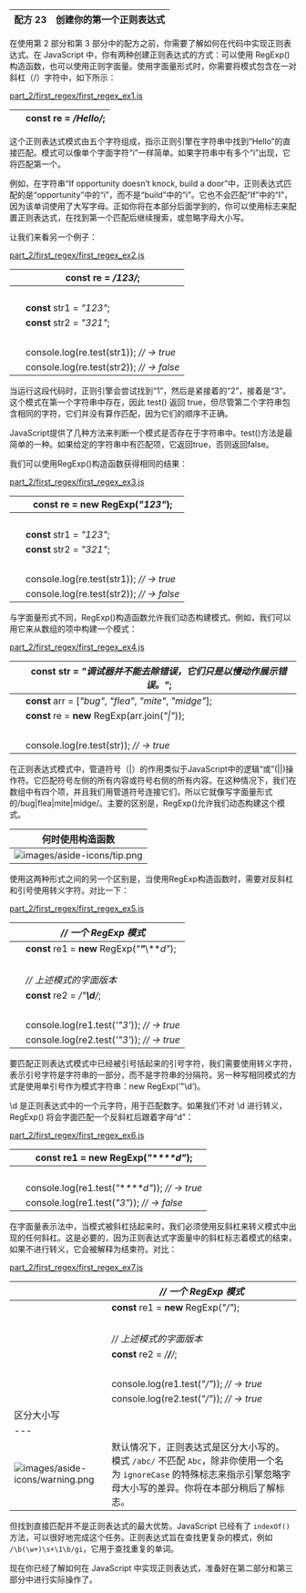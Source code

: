 | 配方 23 | 创建你的第一个正则表达式 |
| --- | --- |

在使用第 2 部分和第 3 部分中的配方之前，你需要了解如何在代码中实现正则表达式。在 JavaScript 中，你有两种创建正则表达式的方式：可以使用 RegExp() 构造函数，也可以使用正则字面量。使用字面量形式时，你需要将模式包含在一对斜杠（/）字符中，如下所示：

[part_2/first_regex/first_regex_ex1.js](http://media.pragprog.com/titles/fkjavascript/code/part_2/first_regex/first_regex_ex1.js)

|   | **const** re = */Hello/*; |
| --- | --- |

这个正则表达式模式由五个字符组成，指示正则引擎在字符串中找到“Hello”的直接匹配。模式可以像单个字面字符“i”一样简单。如果字符串中有多个“i”出现，它将匹配第一个。

例如，在字符串“If opportunity doesn’t knock, build a door”中，正则表达式匹配的是“opportunity”中的“i”，而不是“build”中的“i”。它也不会匹配“If”中的“I”，因为该单词使用了大写字母。正如你将在本部分后面学到的，你可以使用标志来配置正则表达式，在找到第一个匹配后继续搜索，或忽略字母大小写。

让我们来看另一个例子：

[part_2/first_regex/first_regex_ex2.js](http://media.pragprog.com/titles/fkjavascript/code/part_2/first_regex/first_regex_ex2.js)

|   | **const** re = */123/*; |
| --- | --- |
|   |  |
|   | **const** str1 = *"123"*; |
|   | **const** str2 = *"321"*; |
|   |  |
|   | console.log(re.test(str1)); *// → true* |
|   | console.log(re.test(str2)); *// → false* |

当运行这段代码时，正则引擎会尝试找到“1”，然后是紧接着的“2”，接着是“3”。这个模式在第一个字符串中存在，因此 test() 返回 true，但尽管第二个字符串包含相同的字符，它们并没有算作匹配，因为它们的顺序不正确。

JavaScript提供了几种方法来判断一个模式是否存在于字符串中。test()方法是最简单的一种。如果给定的字符串中有匹配项，它返回true，否则返回false。

我们可以使用RegExp()构造函数获得相同的结果：

[part_2/first_regex/first_regex_ex3.js](http://media.pragprog.com/titles/fkjavascript/code/part_2/first_regex/first_regex_ex3.js)

|   | **const** re = **new** RegExp(*"123"*); |
| --- | --- |
|   |  |
|   | **const** str1 = *"123"*; |
|   | **const** str2 = *"321"*; |
|   |  |
|   | console.log(re.test(str1)); *// → true* |
|   | console.log(re.test(str2)); *// → false* |

与字面量形式不同，RegExp()构造函数允许我们动态构建模式。例如，我们可以用它来从数组的项中构建一个模式：

[part_2/first_regex/first_regex_ex4.js](http://media.pragprog.com/titles/fkjavascript/code/part_2/first_regex/first_regex_ex4.js)

|   | **const** str = *"调试器并不能去除错误，它们只是以慢动作展示错误。"*; |
| --- | --- |
|   | **const** arr = [*"bug"*, *"flea"*, *"mite"*, *"midge"*]; |
|   | **const** re = **new** RegExp(arr.join(*"&#124;"*)); |
|   |  |
|   | console.log(re.test(str)); *// → true* |

在正则表达式模式中，管道符号（|）的作用类似于JavaScript中的逻辑“或”(||)操作符。它匹配符号左侧的所有内容或符号右侧的所有内容。在这种情况下，我们在数组中有四个项，并且我们用管道符号连接它们，所以它就像写字面量形式的/bug|flea|mite|midge/。主要的区别是，RegExp()允许我们动态构建这个模式。

| 何时使用构造函数 |
| --- |
| ![images/aside-icons/tip.png](images/aside-icons/tip.png) | 请记住，字面量形式总是比构造函数形式更快。因此，只有在需要动态构建模式时，才使用构造函数。 |

使用这两种形式之间的另一个区别是，当使用RegExp构造函数时，需要对反斜杠和引号使用转义字符。对比一下：

[part_2/first_regex/first_regex_ex5.js](http://media.pragprog.com/titles/fkjavascript/code/part_2/first_regex/first_regex_ex5.js)

|   | *// 一个 RegExp 模式* |
| --- | --- |
|   | **const** re1 = **new** RegExp(*"**\"***\\***d"*); |
|   |  |
|   | *// 上述模式的字面版本* |
|   | **const** re2 = */"**\d**/*; |
|   |  |
|   | console.log(re1.test(*'"3'*)); *// → true* |
|   | console.log(re2.test(*'"3'*)); *// → true* |

要匹配正则表达式模式中已经被引号括起来的引号字符，我们需要使用转义字符，表示引号字符是字符串的一部分，而不是字符串的分隔符。另一种写相同模式的方式是使用单引号作为模式字符串：new RegExp(’"\\d’)。

\d 是正则表达式中的一个元字符，用于匹配数字。如果我们不对 \d 进行转义，RegExp() 将会字面匹配一个反斜杠后跟着字母“d”：

[part_2/first_regex/first_regex_ex6.js](http://media.pragprog.com/titles/fkjavascript/code/part_2/first_regex/first_regex_ex6.js)

|   | **const** re1 = **new** RegExp(*"***\***d"*); |
| --- | --- |
|   |  |
|   | console.log(re1.test(*"***\***d"*)); *// → true* |
|   | console.log(re1.test(*"3"*)); *// → false* |

在字面量表示法中，当模式被斜杠括起来时，我们必须使用反斜杠来转义模式中出现的任何斜杠。这是必要的，因为正则表达式字面量中的斜杠标志着模式的结束，如果不进行转义，它会被解释为结束符。对比：

[part_2/first_regex/first_regex_ex7.js](http://media.pragprog.com/titles/fkjavascript/code/part_2/first_regex/first_regex_ex7.js)

|   | *// 一个 RegExp 模式* |
| --- | --- |
|   | **const** re1 = **new** RegExp(*"/"*); |
|   |  |
|   | *// 上述模式的字面版本* |
|   | **const** re2 = */**\/**/*; |
|   |  |
|   | console.log(re1.test(*"/"*)); *// → true* |
|   | console.log(re2.test(*"/"*)); *// → true* |
| 区分大小写 |
| --- |
| ![images/aside-icons/warning.png](images/aside-icons/warning.png) | 默认情况下，正则表达式是区分大小写的。模式 `/abc/` 不匹配 `Abc`，除非你使用一个名为 `ignoreCase` 的特殊标志来指示引擎忽略字母大小写的差异。你将在本部分稍后了解标志。 |

但找到直接匹配并不是正则表达式的最大优势。JavaScript 已经有了 `indexOf()` 方法，可以很好地完成这个任务。正则表达式旨在查找更复杂的模式，例如 `/\b(\w+)\s+\1\b/gi`，它用于查找重复的单词。

现在你已经了解如何在 JavaScript 中实现正则表达式，准备好在第二部分和第三部分中进行实际操作了。

